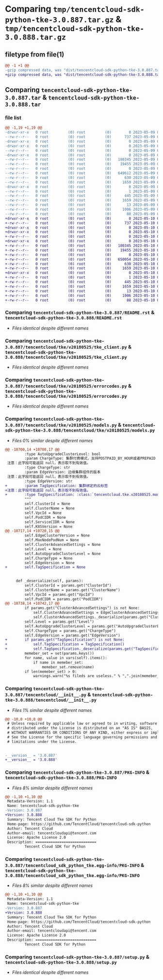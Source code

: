 # Comparing `tmp/tencentcloud-sdk-python-tke-3.0.887.tar.gz` & `tmp/tencentcloud-sdk-python-tke-3.0.888.tar.gz`

## filetype from file(1)

```diff
@@ -1 +1 @@
-gzip compressed data, was "dist/tencentcloud-sdk-python-tke-3.0.887.tar", last modified: Tue May  9 03:23:07 2023, max compression
+gzip compressed data, was "dist/tencentcloud-sdk-python-tke-3.0.888.tar", last modified: Wed May 10 02:57:39 2023, max compression
```

## Comparing `tencentcloud-sdk-python-tke-3.0.887.tar` & `tencentcloud-sdk-python-tke-3.0.888.tar`

### file list

```diff
@@ -1,19 +1,19 @@
-drwxr-xr-x   0 root         (0) root         (0)        0 2023-05-09 03:23:07.000000 tencentcloud-sdk-python-tke-3.0.887/
--rw-r--r--   0 root         (0) root         (0)      737 2023-05-09 03:23:07.000000 tencentcloud-sdk-python-tke-3.0.887/README.rst
-drwxr-xr-x   0 root         (0) root         (0)        0 2023-05-09 03:23:07.000000 tencentcloud-sdk-python-tke-3.0.887/tencentcloud/
-drwxr-xr-x   0 root         (0) root         (0)        0 2023-05-09 03:23:07.000000 tencentcloud-sdk-python-tke-3.0.887/tencentcloud/tke/
--rw-r--r--   0 root         (0) root         (0)        0 2023-05-09 03:23:07.000000 tencentcloud-sdk-python-tke-3.0.887/tencentcloud/tke/__init__.py
-drwxr-xr-x   0 root         (0) root         (0)        0 2023-05-09 03:23:07.000000 tencentcloud-sdk-python-tke-3.0.887/tencentcloud/tke/v20180525/
--rw-r--r--   0 root         (0) root         (0)   180345 2023-05-09 03:23:07.000000 tencentcloud-sdk-python-tke-3.0.887/tencentcloud/tke/v20180525/tke_client.py
--rw-r--r--   0 root         (0) root         (0)    19455 2023-05-09 03:23:07.000000 tencentcloud-sdk-python-tke-3.0.887/tencentcloud/tke/v20180525/errorcodes.py
--rw-r--r--   0 root         (0) root         (0)        0 2023-05-09 03:23:07.000000 tencentcloud-sdk-python-tke-3.0.887/tencentcloud/tke/v20180525/__init__.py
--rw-r--r--   0 root         (0) root         (0)   649612 2023-05-09 03:23:07.000000 tencentcloud-sdk-python-tke-3.0.887/tencentcloud/tke/v20180525/models.py
--rw-r--r--   0 root         (0) root         (0)      630 2023-05-09 03:23:07.000000 tencentcloud-sdk-python-tke-3.0.887/tencentcloud/__init__.py
--rw-r--r--   0 root         (0) root         (0)     1659 2023-05-09 03:23:07.000000 tencentcloud-sdk-python-tke-3.0.887/PKG-INFO
-drwxr-xr-x   0 root         (0) root         (0)        0 2023-05-09 03:23:07.000000 tencentcloud-sdk-python-tke-3.0.887/tencentcloud_sdk_python_tke.egg-info/
--rw-r--r--   0 root         (0) root         (0)        1 2023-05-09 03:23:07.000000 tencentcloud-sdk-python-tke-3.0.887/tencentcloud_sdk_python_tke.egg-info/dependency_links.txt
--rw-r--r--   0 root         (0) root         (0)      445 2023-05-09 03:23:07.000000 tencentcloud-sdk-python-tke-3.0.887/tencentcloud_sdk_python_tke.egg-info/SOURCES.txt
--rw-r--r--   0 root         (0) root         (0)     1659 2023-05-09 03:23:07.000000 tencentcloud-sdk-python-tke-3.0.887/tencentcloud_sdk_python_tke.egg-info/PKG-INFO
--rw-r--r--   0 root         (0) root         (0)       13 2023-05-09 03:23:07.000000 tencentcloud-sdk-python-tke-3.0.887/tencentcloud_sdk_python_tke.egg-info/top_level.txt
--rw-r--r--   0 root         (0) root         (0)     1006 2023-05-09 03:23:07.000000 tencentcloud-sdk-python-tke-3.0.887/setup.py
--rw-r--r--   0 root         (0) root         (0)       88 2023-05-09 03:23:07.000000 tencentcloud-sdk-python-tke-3.0.887/setup.cfg
+drwxr-xr-x   0 root         (0) root         (0)        0 2023-05-10 02:57:39.000000 tencentcloud-sdk-python-tke-3.0.888/
+-rw-r--r--   0 root         (0) root         (0)      737 2023-05-10 02:57:39.000000 tencentcloud-sdk-python-tke-3.0.888/README.rst
+drwxr-xr-x   0 root         (0) root         (0)        0 2023-05-10 02:57:39.000000 tencentcloud-sdk-python-tke-3.0.888/tencentcloud/
+drwxr-xr-x   0 root         (0) root         (0)        0 2023-05-10 02:57:39.000000 tencentcloud-sdk-python-tke-3.0.888/tencentcloud/tke/
+-rw-r--r--   0 root         (0) root         (0)        0 2023-05-10 02:57:39.000000 tencentcloud-sdk-python-tke-3.0.888/tencentcloud/tke/__init__.py
+drwxr-xr-x   0 root         (0) root         (0)        0 2023-05-10 02:57:39.000000 tencentcloud-sdk-python-tke-3.0.888/tencentcloud/tke/v20180525/
+-rw-r--r--   0 root         (0) root         (0)   180345 2023-05-10 02:57:39.000000 tencentcloud-sdk-python-tke-3.0.888/tencentcloud/tke/v20180525/tke_client.py
+-rw-r--r--   0 root         (0) root         (0)    19455 2023-05-10 02:57:39.000000 tencentcloud-sdk-python-tke-3.0.888/tencentcloud/tke/v20180525/errorcodes.py
+-rw-r--r--   0 root         (0) root         (0)        0 2023-05-10 02:57:39.000000 tencentcloud-sdk-python-tke-3.0.888/tencentcloud/tke/v20180525/__init__.py
+-rw-r--r--   0 root         (0) root         (0)   650054 2023-05-10 02:57:39.000000 tencentcloud-sdk-python-tke-3.0.888/tencentcloud/tke/v20180525/models.py
+-rw-r--r--   0 root         (0) root         (0)      630 2023-05-10 02:57:39.000000 tencentcloud-sdk-python-tke-3.0.888/tencentcloud/__init__.py
+-rw-r--r--   0 root         (0) root         (0)     1659 2023-05-10 02:57:39.000000 tencentcloud-sdk-python-tke-3.0.888/PKG-INFO
+drwxr-xr-x   0 root         (0) root         (0)        0 2023-05-10 02:57:39.000000 tencentcloud-sdk-python-tke-3.0.888/tencentcloud_sdk_python_tke.egg-info/
+-rw-r--r--   0 root         (0) root         (0)        1 2023-05-10 02:57:39.000000 tencentcloud-sdk-python-tke-3.0.888/tencentcloud_sdk_python_tke.egg-info/dependency_links.txt
+-rw-r--r--   0 root         (0) root         (0)      445 2023-05-10 02:57:39.000000 tencentcloud-sdk-python-tke-3.0.888/tencentcloud_sdk_python_tke.egg-info/SOURCES.txt
+-rw-r--r--   0 root         (0) root         (0)     1659 2023-05-10 02:57:39.000000 tencentcloud-sdk-python-tke-3.0.888/tencentcloud_sdk_python_tke.egg-info/PKG-INFO
+-rw-r--r--   0 root         (0) root         (0)       13 2023-05-10 02:57:39.000000 tencentcloud-sdk-python-tke-3.0.888/tencentcloud_sdk_python_tke.egg-info/top_level.txt
+-rw-r--r--   0 root         (0) root         (0)     1006 2023-05-10 02:57:39.000000 tencentcloud-sdk-python-tke-3.0.888/setup.py
+-rw-r--r--   0 root         (0) root         (0)       88 2023-05-10 02:57:39.000000 tencentcloud-sdk-python-tke-3.0.888/setup.cfg
```

### Comparing `tencentcloud-sdk-python-tke-3.0.887/README.rst` & `tencentcloud-sdk-python-tke-3.0.888/README.rst`

 * *Files identical despite different names*

### Comparing `tencentcloud-sdk-python-tke-3.0.887/tencentcloud/tke/v20180525/tke_client.py` & `tencentcloud-sdk-python-tke-3.0.888/tencentcloud/tke/v20180525/tke_client.py`

 * *Files identical despite different names*

### Comparing `tencentcloud-sdk-python-tke-3.0.887/tencentcloud/tke/v20180525/errorcodes.py` & `tencentcloud-sdk-python-tke-3.0.888/tencentcloud/tke/v20180525/errorcodes.py`

 * *Files identical despite different names*

### Comparing `tencentcloud-sdk-python-tke-3.0.887/tencentcloud/tke/v20180525/models.py` & `tencentcloud-sdk-python-tke-3.0.888/tencentcloud/tke/v20180525/models.py`

 * *Files 0% similar despite different names*

```diff
@@ -10700,14 +10700,17 @@
         :type AutoUpgradeClusterLevel: bool
         :param ChargeType: 集群付费模式，支持POSTPAID_BY_HOUR或者PREPAID
 注意：此字段可能返回 null，表示取不到有效值。
         :type ChargeType: str
         :param EdgeVersion: 边缘集群组件的版本
 注意：此字段可能返回 null，表示取不到有效值。
         :type EdgeVersion: str
+        :param TagSpecification: 集群绑定的云标签
+注意：此字段可能返回 null，表示取不到有效值。
+        :type TagSpecification: :class:`tencentcloud.tke.v20180525.models.TagSpecification`
         """
         self.ClusterId = None
         self.ClusterName = None
         self.VpcId = None
         self.PodCIDR = None
         self.ServiceCIDR = None
         self.K8SVersion = None
@@ -10717,14 +10720,15 @@
         self.EdgeClusterVersion = None
         self.MaxNodePodNum = None
         self.ClusterAdvancedSettings = None
         self.Level = None
         self.AutoUpgradeClusterLevel = None
         self.ChargeType = None
         self.EdgeVersion = None
+        self.TagSpecification = None
 
 
     def _deserialize(self, params):
         self.ClusterId = params.get("ClusterId")
         self.ClusterName = params.get("ClusterName")
         self.VpcId = params.get("VpcId")
         self.PodCIDR = params.get("PodCIDR")
@@ -10738,14 +10742,17 @@
         if params.get("ClusterAdvancedSettings") is not None:
             self.ClusterAdvancedSettings = EdgeClusterAdvancedSettings()
             self.ClusterAdvancedSettings._deserialize(params.get("ClusterAdvancedSettings"))
         self.Level = params.get("Level")
         self.AutoUpgradeClusterLevel = params.get("AutoUpgradeClusterLevel")
         self.ChargeType = params.get("ChargeType")
         self.EdgeVersion = params.get("EdgeVersion")
+        if params.get("TagSpecification") is not None:
+            self.TagSpecification = TagSpecification()
+            self.TagSpecification._deserialize(params.get("TagSpecification"))
         memeber_set = set(params.keys())
         for name, value in vars(self).items():
             if name in memeber_set:
                 memeber_set.remove(name)
         if len(memeber_set) > 0:
             warnings.warn("%s fileds are useless." % ",".join(memeber_set))
```

### Comparing `tencentcloud-sdk-python-tke-3.0.887/tencentcloud/__init__.py` & `tencentcloud-sdk-python-tke-3.0.888/tencentcloud/__init__.py`

 * *Files 1% similar despite different names*

```diff
@@ -10,8 +10,8 @@
 # Unless required by applicable law or agreed to in writing, software
 # distributed under the License is distributed on an "AS IS" BASIS,
 # WITHOUT WARRANTIES OR CONDITIONS OF ANY KIND, either express or implied.
 # See the License for the specific language governing permissions and
 # limitations under the License.
 
 
-__version__ = '3.0.887'
+__version__ = '3.0.888'
```

### Comparing `tencentcloud-sdk-python-tke-3.0.887/PKG-INFO` & `tencentcloud-sdk-python-tke-3.0.888/PKG-INFO`

 * *Files 8% similar despite different names*

```diff
@@ -1,10 +1,10 @@
 Metadata-Version: 1.1
 Name: tencentcloud-sdk-python-tke
-Version: 3.0.887
+Version: 3.0.888
 Summary: Tencent Cloud Tke SDK for Python
 Home-page: https://github.com/TencentCloud/tencentcloud-sdk-python
 Author: Tencent Cloud
 Author-email: tencentcloudapi@tencent.com
 License: Apache License 2.0
 Description: ============================
         Tencent Cloud SDK for Python
```

### Comparing `tencentcloud-sdk-python-tke-3.0.887/tencentcloud_sdk_python_tke.egg-info/PKG-INFO` & `tencentcloud-sdk-python-tke-3.0.888/tencentcloud_sdk_python_tke.egg-info/PKG-INFO`

 * *Files 8% similar despite different names*

```diff
@@ -1,10 +1,10 @@
 Metadata-Version: 1.1
 Name: tencentcloud-sdk-python-tke
-Version: 3.0.887
+Version: 3.0.888
 Summary: Tencent Cloud Tke SDK for Python
 Home-page: https://github.com/TencentCloud/tencentcloud-sdk-python
 Author: Tencent Cloud
 Author-email: tencentcloudapi@tencent.com
 License: Apache License 2.0
 Description: ============================
         Tencent Cloud SDK for Python
```

### Comparing `tencentcloud-sdk-python-tke-3.0.887/setup.py` & `tencentcloud-sdk-python-tke-3.0.888/setup.py`

 * *Files identical despite different names*

